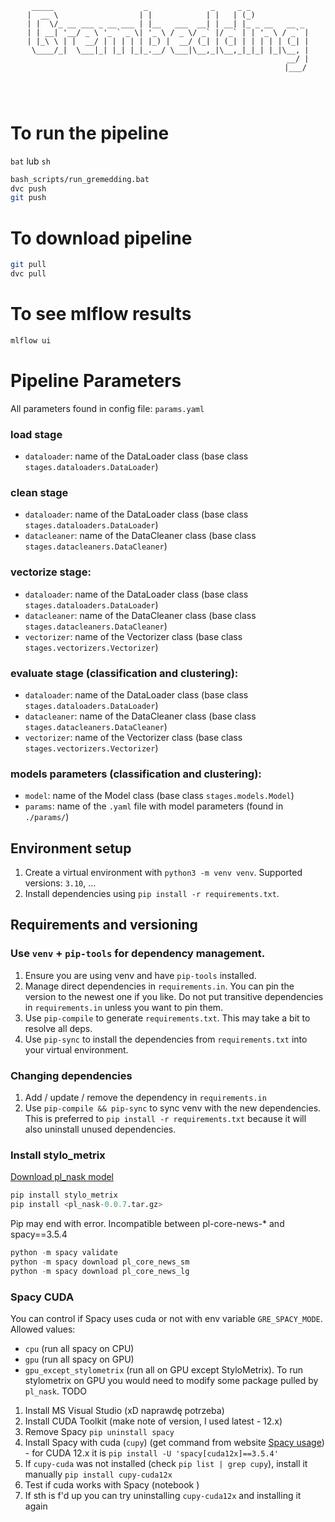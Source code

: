 <pre>
<code>
<p style="text-align: center;">
 _____                    _              _     _ _             
|  __ \                  | |            | |   | (_)            
| |  \/_ __ ___ _ __ ___ | |__   ___  __| | __| |_ _ __   __ _ 
| | __| '__/ _ \ '_ ` _ \| '_ \ / _ \/ _` |/ _` | | '_ \ / _` |
| |_\ \ | |  __/ | | | | | |_) |  __/ (_| | (_| | | | | | (_| |
 \____/_|  \___|_| |_| |_|_.__/ \___|\__,_|\__,_|_|_| |_|\__, |
                                                          __/ |
                                                         |___/
</p>
</code>
</pre>

# To run the pipeline
`bat` lub `sh`
```sh
bash_scripts/run_gremedding.bat
dvc push
git push
```

# To download pipeline
```sh
git pull
dvc pull
```

# To see mlflow results
```sh
mlflow ui
```

# Pipeline Parameters
All parameters found in config file: `params.yaml`

### load stage

- `dataloader`: name of the DataLoader class (base class `stages.dataloaders.DataLoader`)

### clean stage

- `dataloader`: name of the DataLoader class (base class `stages.dataloaders.DataLoader`)
- `datacleaner`: name of the DataCleaner class (base class `stages.datacleaners.DataCleaner`)

### vectorize stage:

- `dataloader`: name of the DataLoader class (base class `stages.dataloaders.DataLoader`)
- `datacleaner`: name of the DataCleaner class (base class `stages.datacleaners.DataCleaner`)
- `vectorizer`: name of the Vectorizer class (base class `stages.vectorizers.Vectorizer`)

### evaluate stage (classification and clustering):

- `dataloader`: name of the DataLoader class (base class `stages.dataloaders.DataLoader`)
- `datacleaner`: name of the DataCleaner class (base class `stages.datacleaners.DataCleaner`)
- `vectorizer`: name of the Vectorizer class (base class `stages.vectorizers.Vectorizer`)

### models parameters (classification and clustering):

- `model`: name of the Model class (base class `stages.models.Model`)
- `params`: name of the `.yaml` file with model parameters (found in `./params/`)


## Environment setup

1. Create a virtual environment with `python3 -m venv venv`. Supported versions: `3.10`, ...
2. Install dependencies using `pip install -r requirements.txt`.

## Requirements and versioning

### Use `venv` + `pip-tools` for dependency management.

1. Ensure you are using venv and have `pip-tools` installed.
2. Manage direct dependencies in `requirements.in`. You can pin the version to the newest one if you like.
Do not put transitive dependencies in `requirements.in` unless you want to pin them.
3. Use `pip-compile` to generate `requirements.txt`. This may take a bit to resolve all deps.
4. Use `pip-sync` to install the dependencies from `requirements.txt` into your virtual environment.

### Changing dependencies

1. Add / update / remove the dependency in `requirements.in`
2. Use `pip-compile && pip-sync` to sync venv with the new dependencies.
This is preferred to `pip install -r requirements.txt` because it will also uninstall unused dependencies.

### Install stylo_metrix
[Download pl_nask model](http://mozart.ipipan.waw.pl/~rtuora/spacy/)

```python
pip install stylo_metrix
pip install <pl_nask-0.0.7.tar.gz>
```

Pip may end with error. Incompatible between pl-core-news-* and spacy==3.5.4

```python
python -m spacy validate
python -m spacy download pl_core_news_sm
python -m spacy download pl_core_news_lg
```


### Spacy CUDA

You can control if Spacy uses cuda or not with env variable `GRE_SPACY_MODE`. Allowed values:
- `cpu` (run all spacy on CPU)
- `gpu` (run all spacy on GPU)
- `gpu_except_stylometrix` (run all on GPU except StyloMetrix). To run stylometrix on GPU you would need to modify
some package pulled by `pl_nask`. TODO

1. Install MS Visual Studio (xD naprawdę potrzeba)
2. Install CUDA Toolkit (make note of version, I used latest - 12.x)
3. Remove Spacy `pip uninstall spacy`
4. Install Spacy with cuda (`cupy`) (get command from website [Spacy usage](https://spacy.io/usage)) - for CUDA 12.x it is `pip install -U 'spacy[cuda12x]==3.5.4'`
5. If `cupy-cuda` was not installed (check `pip list | grep cupy`), install it manually `pip install cupy-cuda12x`
6. Test if cuda works with Spacy (notebook [](notebooks/spacy_cuda.ipynb))
7. If sth is f'd up you can try uninstalling `cupy-cuda12x` and installing it again

